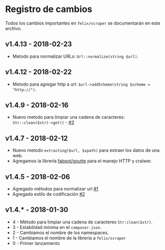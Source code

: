 # Registro de cambios

Todos los cambios importantes en `felix/scraper` se documentarán en este archivo.

## v1.4.13 - 2018-02-23
- Metodo para normalizar URLs: `Url::normalize(string $url)`.

## v1.4.12 - 2018-02-22
- Metodo para agregar http a url: `$url->addScheme(string $scheme = "http://")`.

## v1.4.9 - 2018-02-16
- Nuevo metodo para limpiar una cadena de caracteres: `Str::clean($str)->get()` - [#3](https://github.com/soyFelixBarros/Scraper/issues/3)

## v1.4.7 - 2018-02-12
- Nuevo metodo `extracting($url, $xpath)` para extraer los datos de una web.
- Agregamos la librería [fabpot/goutte](https://github.com/FriendsOfPHP/Goutte) para el manejo HTTP y cralwer.

## v1.4.5 - 2018-02-06
- Agregado métodos para normalizar url [#1](https://github.com/soyFelixBarros/Scraper/issues/1)
- Agregado estilo de codificación [#2](https://github.com/soyFelixBarros/Scraper/issues/2)

## v1.4.* - 2018-01-30
- 4 - Método para limpiar una cadena de caracteres `Str:clean($str)`.
- 3 - Estabilidad mínima en el `composer.json`.
- 2 - Cambiamos el nombre de los namespaces.
- 1 - Cambiamos el nombre de la  librería a `felix/scraper`
- 0 - Primer lanzamiento